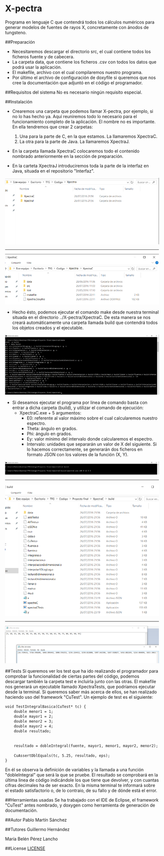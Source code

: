 # X-pectra
Programa en lenguaje C que contendrá todos los cálculos numéricos para generar modelos de fuentes de rayos X, concretamente con ánodos de tungsteno.

##Preparación
* Necesitaremos descargar el directorio src, el cual contiene todos los ficheros fuente y de cabecera.
* La carpeta data, que contiene los ficheros .csv con todos los datos que podrá usar la aplicación.
* El makefile, archivo con el cual compilaremos nuestro programa.
* Por último el archivo de configuración de doxyfile si queremos que nos cree la documentación que adjuntó en el código el programador.

##Requisitos del sistema
No es necesario ningún requisito especial.

##Instalación
* Crearemos una carpeta que podemos llamar X-pectra, por ejemplo, si no lo has hecho ya. Aquí reuniremos todo lo necesario para el funcionamiento completo de la aplicación. El nombre no es importante. En ella tendremos que crear 2 carpetas: 
  1. Una para la parte de C, en la que estamos. La llamaremos XpectraC.
  2. La otra para la parte de Java. La llamaremos XpectraJ.

* En la carpeta llamada XpectraC colocaremos todo el contenido nombrado anteriormente en la sección de preparación.
* En la carteta XpectraJ introduciremos toda la parte de la interfaz en Java, situada en el repositorio "Interfaz".

![ScreenShot](/Images/1.png)

- - - -

![ScreenShot](/Images/2.png)

* Hecho ésto, podemos ejecutar el comando make desde nuestra terminal situada en el directorio ../X-pectra/XpectraC. De esta manera se nos creará automáticamente una carpeta llamada build que contendrá todos los objetos creados y el ejecutable. 

![ScreenShot](/Images/3.png)

* Si deseamos ejecutar el programa por linea de comando basta con entrar a dicha carpeta (build), y utilizar el comando de ejecución:
  * XpectraC.exe + 5 argumentos:
    * E0: referente al valor máximo sobre el cual calcularemos nuestro espectro.
    * Theta: ángulo en grados.
    * Phi: ángulo en grados.
    * Ey: valor mínimo del intervalo donde calcularemos el espectro.
    * Intervalo: unidades que separarán un valor de X del siguiente.
  Si lo hacemos correctamente, se generarán dos ficheros en formato JSON con los valores de la función (X, Y).

![ScreenShot](/Images/4.png)

- - - -

![ScreenShot](/Images/5.png)

- - - -

![ScreenShot](/Images/6.png)

##Tests
Si queremos ver los test que ha ido realizando el programador para comprobar la funcionalidad de ciertas partes del código, podemos descargar también la carpeta test e incluirla junto con las otras. El makefile nos generará un ejecutable llamado XpectraTests, que podríamos ejecutar desde la terminal.
Si queremos saber más acerca de ellos, se han realizado haciendo uso del framework "CuTest".
Un ejemplo de test es el siguiente:
```
void TestIntegralBasica(CuTest* tc) {
	double menor1 = 1;
	double mayor1 = 2;
	double menor2 = 3;
	double mayor2 = 4;
	double resultado;


	resultado = dobleIntegral(fuente, mayor1, menor1, mayor2, menor2);

	CuAssertDblEquals(tc, 5.25, resultado, eps);
}
```

En él se observa la definición de variables y la llamada a una función "dobleIntegral" que será la que se pruebe.
El resultado se comprobará en la última linea de código indicándole los que tiene que devolver, y con cuantas cifras decimales ha de ser exacto. En la misma terminal te informará sobre el estado satisfactorio o, de lo contraio, de su fallo y de dónde está el error.

##Herramientas usadas
Se ha trabajado con el IDE de Eclipse, el framework "CuTest" antes nombrado, y doxygen como herramienta de generación de documentación.

##Autor
Pablo Martín Sánchez

##Tutores
Guillermo Hernández

María Belén Pérez Lancho

##License
[LICENSE](https://raw.githubusercontent.com/Pabloms94/TFG/master/LICENSE.txt)
